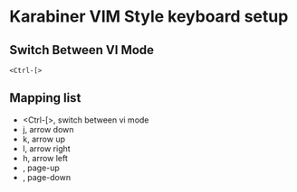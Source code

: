 # Karabiner VIM Style keyboard setup 

## Switch Between VI Mode
    <Ctrl-[>

## Mapping list
* <Ctrl-[>,  switch between vi mode
* j, arrow down
* k, arrow up
* l, arrow right
* h, arrow left
* <ctrl-b>, page-up
* <ctrl-d>, page-down


